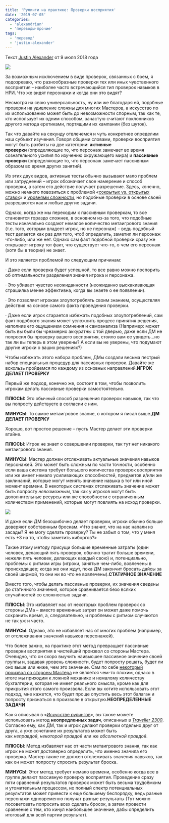 ```yaml
---
title: 'Рулинги на практике: Проверки восприятия'
date: '2019-07-05'
categories:
  - 'alexandrian'
  - 'переводы-прочие'
tags:
  - 'перевод'
  - 'justin-alexander'
---
```


Текст [Justin Alexander](https://vk.com/away.php?to=https://thealexandrian.net/about&cc_key=) от 9 июля 2018 года

![](images/w4tXnkbwOCM.jpg)

За возможным исключением в виде проверок, связанных с боем, я подозреваю, что разнообразные проверки тех или иных чувственного восприятия – наиболее часто встречающийся тип проверок навыков в НРИ. Что же видят персонажи и когда они это видят?

Несмотря на свою универсальность, ну или же благодаря ей, подобные проверки на удивление сложны для многих Мастеров, а искусство по их использованию может быть до невозможности спорным, так как те, кто использует их одним способом, зачастую считают поклонников другого метода еретиками, портящими их кампании (без шуток).

Так что давайте на секунду отвлечемся и чуть конкретнее определим наш субъект изучения. Говоря общими словами, проверки восприятия могут быть разбиты на две категории: **активные проверки** (определяющие то, что персонаж замечает во время сознательного усилия по изучению окружающего мира) и **пассивные проверки** (определяющие то, что персонаж замечает пассивным образом во время других занятий).

Из этих двух видов, активные тесты обычно вызывают мало проблем или затруднений – игрок обозначает свое намерение и способ проверки, а затем его действие получает разрешение. Здесь, конечно, можно немного повозиться с проблемой «[сокрытых vs. открытых ставок](https://vk.com/away.php?to=https%3A%2F%2Fthealexandrian.net%2Fwordpress%2F39367%2Froleplaying-games%2Fart-of-rulings-13-hidden-vs-open-stakes&cc_key=)» и [уровнями сложности](https://vk.com/away.php?to=https%3A%2F%2Fthealexandrian.net%2Fwordpress%2F38039%2Froleplaying-games%2Fart-of-rulings-part-5-skill-and-difficulty&cc_key=), но подобные проверки в основе своей разрешаются как и любые другие задачи.

Однако, когда же мы переходим к пассивным проверкам, то все становится гораздо сложнее, в основном из-за того, что подобные тесты изначально создают немалое количество метаигрового знания (т.е. того, которым владеет игрок, но не персонаж) – ведь подобный тест делается как раз для того, чтоб определить, заметил ли персонаж что-либо, или же нет. Однако сам факт подобной проверки сразу же открывает игроку тот факт, что существует что-то, о чем его персонаж (хотя бы в теории) не знает.

И это является проблемой по следующим причинам:

· Даже если проверка будет успешной, то все равно можно поспорить об оптимальности разделения знания игрока и персонажа.

· Это убивает чувство неожиданности (неожиданно выскакивающая страшилка менее эффективна, когда вы знаете о ее появлении).

· Это позволяет игрокам злоупотреблять своим знанием, осуществляя действия на основе самого факта проведения проверки.

· Даже если игрок старается избежать подобных злоупотреблений, сам факт подобного знания может усложнить процесс принятия решения, наполнив его ощущением сомнения и самоанализа (Например: может быть вы были бы чрезмерно аккуратны с той дверью, даже если ДМ не попросил бы проверку вашего восприятия, стоило вам ее увидеть…но так ли вы теперь в этом уверены? А если вы не уверены, что подумают другие игроки о ваших решениях?)

Чтобы избежать этого набора проблем, ДМы создали весьма пестрый набор специальных процедур для пассивных проверок. Давайте же вскользь пройдемся по каждому из основных направлений.**ИГРОК ДЕЛАЕТ ПРОВЕРКУ**

Первый же подход, конечно же, состоит в том, чтобы позволить игрокам делать пассивные проверки самостоятельно.

**ПЛЮСЫ:** Это обычный способ разрешения проверок навыков, так что вы попросту действуете в согласии с ним.

**МИНУСЫ**: То самое метаигровое знание, о котором я писал выше.**ДМ ДЕЛАЕТ ПРОВЕРКУ**

Хорошо, вот простое решение – пусть Мастер делает эти проверки втайне.

**ПЛЮСЫ**: Игрок не знает о совершении проверки, так тут нет никакого метаигрового знания.

**МИНУСЫ**: Мастер должен отслеживать актуальные значения навыков персонажей. Это может быть сложным по части точности, особенно если ваша система требует большого количества проверок восприятия или же имеет немало усиливающих способностей, предметов и/или же заклинаний, которые могут менять значение навыка в тот или иной момент времени. В некоторых системах отслеживать значение может быть попросту *невозможным*, так как у игроков могут быть дополнительные ресурсы или же способности с ограниченным количеством применений, которые могут повлиять на исход проверки.

![](images/0JI54W9TkAc.jpg)

И даже если ДМ безошибочно делает проверки, игроки обычно больше доверяют собственным броскам. «Что значит, что на нас напали из засады? Я не могу сделать проверку? Ты не забыл о том, что у меня есть +3 на то, чтобы заметить киборгов?»

Также этому методу присущи большие временные затраты (один человек, делающий пять проверок, обычно тратит больше времени, нежели пять человек, делающих каждый свою) и, потенциально, проблемы с ритмом игры (игроки, занятые чем-либо, вовлечены в происходящее; когда же они ждут, пока ДМ закончит бросать дайсы за своей ширмой, то они ни во что не вовлечены).**СТАТИЧНОЕ ЗНАЧЕНИЕ**

Вместо того, чтобы делать пассивные проверки, их значения сведены до статичного значения, которое сравнивается безо всяких случайностей со сложностью задачи.

**ПЛЮСЫ**: Это избавляет нас от некоторых проблем проверок со стороны ДМа – вместо временных затрат он может даже помочь сохранить время, а, следовательно, и проблемы с ритмом случаются не так уж и часто.

**МИНУСЫ**: Однако, это не избавляет нас от многих проблем (например, от отслеживания значений навыков персонажей).

Что более важно, на практике этот метод превращает пассивные проверки восприятия в чистейший произвол со стороны Мастера. Очевидно, что он скоро выучить наивысшее пассивное значение своей группы и, задавая уровень сложности, будет попросту решать, будет ли оно выше или ниже, чем это значение. Сам по себе [некоторый произвол со стороны Мастера](https://vk.com/away.php?to=https%3A%2F%2Fthealexandrian.net%2Fwordpress%2F38013%2Froleplaying-games%2Fart-of-rulings-part-4-default-to-yes&cc_key=) не является чем-то плохим, однако в итоге мы приходим к ложной механике и немалому количеству бухгалтерии, которая не имеет реального смысла, кроме как для прикрытия этого самого произвола. Если вы хотите использовать этот подход, мне кажется, что будет проще опустить весь этот балаган и попросту признаться в произволе в открытую.**НЕОПРЕДЕЛЕННЫЕ ЗАДАЧИ**

Как я описывал в «[Искусстве рулингов](https://vk.com/away.php?to=https%3A%2F%2Fthealexandrian.net%2Fwordpress%2F39142%2Froleplaying-games%2Fart-of-rulings-12-hidden-vs-open-difficulty-numbers&cc_key=)», вы также можете использовать метод **неопредленных задач**, описанных в *[Traveller 2300](https://vk.com/away.php?to=http%3A%2F%2Fwww.amazon.com%2Fexec%2Fobidos%2FASIN%2F0943580161%2Fdigitalcomi0a-20&cc_key=)*. Согласно ему, как ДМ, так и игрок делают проверки отдельно друг от друга, а уже сочетание их результатов может быть как *неправдой*, *некоторой правдой* или же *абсолютной правдой*.

**ПЛЮСЫ**: Метод избавляет нас от части метаигрового знания, так как игрок не может достоверно определить, что именно значила его проверка. Мастер также не должен отслеживать значения навыков, так как он может попросту спросить результат броска.

**МИНУСЫ**: Этот метод требует немало времени, особенно когда все в группе делают пассивную проверку восприятия. Проведение сразу пяти сравнений результатов проверок может быть весьма трудоёмким и утомительным процессом, но полный спектр потенциальных результатов может привести к еще большему беспорядку, ведь разные персонажи одновременно получат разные результаты (Тут можно посоветовать попросить всех сделать бросок, а затем провести сравнение с тем, кто кинул наибольшее значение, дабы определить итоговый для всей партии результат).

